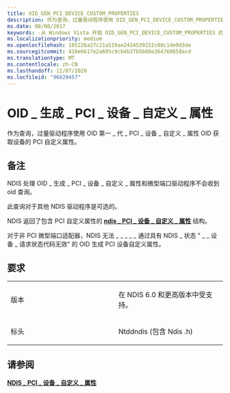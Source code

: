 ```yaml
---
title: OID_GEN_PCI_DEVICE_CUSTOM_PROPERTIES
description: 作为查询，过量驱动程序使用 OID_GEN_PCI_DEVICE_CUSTOM_PROPERTIES OID 获取设备的 PCI 自定义属性。
ms.date: 08/08/2017
keywords: -从 Windows Vista 开始 OID_GEN_PCI_DEVICE_CUSTOM_PROPERTIES 的网络驱动程序
ms.localizationpriority: medium
ms.openlocfilehash: 185226a27c21a519ae2434539152c08c1de9d3de
ms.sourcegitcommit: 418e6617e2a695c9cb4b37b5b60e264760858acd
ms.translationtype: MT
ms.contentlocale: zh-CN
ms.lasthandoff: 12/07/2020
ms.locfileid: "96829457"
---
```

# <a name="oid_gen_pci_device_custom_properties"></a>OID \_ 生成 \_ PCI \_ 设备 \_ 自定义 \_ 属性


作为查询，过量驱动程序使用 OID 第一 \_ 代 \_ PCI \_ 设备 \_ 自定义 \_ 属性 OID 获取设备的 PCI 自定义属性。

<a name="remarks"></a>备注
-------

NDIS 处理 OID \_ 生成 \_ PCI \_ 设备 \_ 自定义 \_ 属性和微型端口驱动程序不会收到 oid 查询。

此查询对于其他 NDIS 驱动程序是可选的。

NDIS 返回了包含 PCI 自定义属性的 [**ndis \_ PCI \_ 设备 \_ 自定义 \_ 属性**](/windows-hardware/drivers/ddi/ntddndis/ns-ntddndis-_ndis_pci_device_custom_properties) 结构。

对于非 PCI 微型端口适配器，NDIS 无法 \_ \_ \_ \_ \_ 通过具有 NDIS \_ 状态 " \_ \_ 设备 \_ 请求状态代码无效" 的 OID 生成 PCI 设备自定义属性。

<a name="requirements"></a>要求
------------

<table>
<colgroup>
<col width="50%" />
<col width="50%" />
</colgroup>
<tbody>
<tr class="odd">
<td><p>版本</p></td>
<td><p>在 NDIS 6.0 和更高版本中受支持。</p></td>
</tr>
<tr class="even">
<td><p>标头</p></td>
<td>Ntddndis (包含 Ndis .h) </td>
</tr>
</tbody>
</table>

## <a name="see-also"></a>请参阅


[**NDIS \_ PCI \_ 设备 \_ 自定义 \_ 属性**](/windows-hardware/drivers/ddi/ntddndis/ns-ntddndis-_ndis_pci_device_custom_properties)

 

